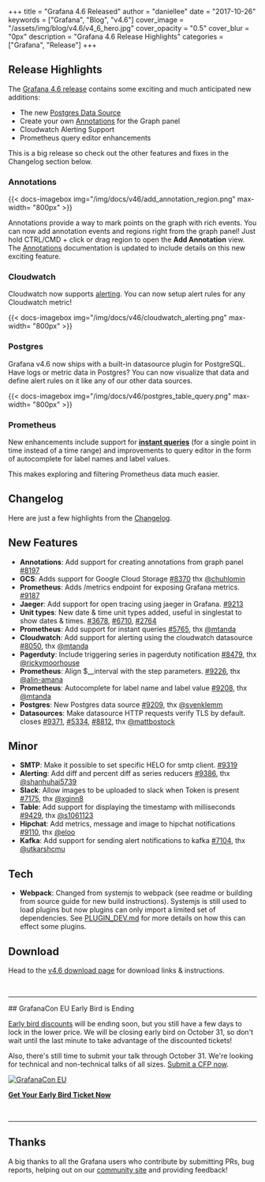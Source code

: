 +++
title = "Grafana 4.6 Released"
author = "daniellee"
date = "2017-10-26"
keywords = ["Grafana", "Blog", "v4.6"]
cover_image = "/assets/img/blog/v4.6/v4_6_hero.jpg"
cover_opacity = "0.5"
cover_blur = "0px"
description = "Grafana 4.6 Release Highlights"
categories = ["Grafana", "Release"]
+++

## Release Highlights

The [Grafana 4.6 release](https://grafana.com/grafana/download) contains some exciting and much anticipated new additions:

- The new [Postgres Data Source](http://docs.grafana.org/features/datasources/postgres/)
- Create your own [Annotations](http://docs.grafana.org/reference/annotations) for the Graph panel
- Cloudwatch Alerting Support
- Prometheus query editor enhancements

This is a big release so check out the other features and fixes in the Changelog section below.

### Annotations

{{< docs-imagebox img="/img/docs/v46/add_annotation_region.png"  max-width= "800px" >}}

Annotations provide a way to mark points on the graph with rich events. You can now add annotation events and regions right from the graph panel! Just hold CTRL/CMD + click or drag region to open the **Add Annotation** view. The
[Annotations](http://docs.grafana.org/reference/annotations) documentation is updated to include details on this new exciting feature.

### Cloudwatch

Cloudwatch now supports [alerting](http://docs.grafana.org/alerting/rules/). You can now setup alert rules for any Cloudwatch metric!

{{< docs-imagebox img="/img/docs/v46/cloudwatch_alerting.png"  max-width= "800px" >}}

### Postgres

Grafana v4.6 now ships with a built-in datasource plugin for PostgreSQL. Have logs or metric data in Postgres? You can now visualize that data and
define alert rules on it like any of our other data sources.

{{< docs-imagebox img="/img/docs/v46/postgres_table_query.png"  max-width= "800px" >}}

### Prometheus

New enhancements include support for [**instant queries**](https://prometheus.io/docs/querying/api/#instant-queries) (for a single point in time instead of a time range) and improvements to query editor in the form of autocomplete for label names and label values.

This makes exploring and filtering Prometheus data much easier.

## Changelog

Here are just a few highlights from the [Changelog](https://github.com/grafana/grafana/blob/master/CHANGELOG.md#460-2017-10-26).

## New Features

* **Annotations**: Add support for creating annotations from graph panel [#8197](https://github.com/grafana/grafana/pull/8197)
* **GCS**: Adds support for Google Cloud Storage [#8370](https://github.com/grafana/grafana/issues/8370) thx [@chuhlomin](https://github.com/chuhlomin)
* **Prometheus**: Adds /metrics endpoint for exposing Grafana metrics. [#9187](https://github.com/grafana/grafana/pull/9187)
* **Jaeger**: Add support for open tracing using jaeger in Grafana. [#9213](https://github.com/grafana/grafana/pull/9213)
* **Unit types**: New date & time unit types added, useful in singlestat to show dates & times. [#3678](https://github.com/grafana/grafana/issues/3678), [#6710](https://github.com/grafana/grafana/issues/6710), [#2764](https://github.com/grafana/grafana/issues/2764)
* **Prometheus**: Add support for instant queries [#5765](https://github.com/grafana/grafana/issues/5765), thx [@mtanda](https://github.com/mtanda)
* **Cloudwatch**: Add support for alerting using the cloudwatch datasource [#8050](https://github.com/grafana/grafana/pull/8050), thx [@mtanda](https://github.com/mtanda)
* **Pagerduty**: Include triggering series in pagerduty notification [#8479](https://github.com/grafana/grafana/issues/8479), thx [@rickymoorhouse](https://github.com/rickymoorhouse)
* **Prometheus**: Align $__interval with the step parameters. [#9226](https://github.com/grafana/grafana/pull/9226), thx [@alin-amana](https://github.com/alin-amana)
* **Prometheus**: Autocomplete for label name and label value [#9208](https://github.com/grafana/grafana/pull/9208), thx [@mtanda](https://github.com/mtanda)
* **Postgres**: New Postgres data source [#9209](https://github.com/grafana/grafana/pull/9209), thx [@svenklemm](https://github.com/svenklemm)
* **Datasources**: Make datasource HTTP requests verify TLS by default. closes [#9371](https://github.com/grafana/grafana/issues/9371), [#5334](https://github.com/grafana/grafana/issues/5334), [#8812](https://github.com/grafana/grafana/issues/8812), thx [@mattbostock](https://github.com/mattbostock)

## Minor

* **SMTP**: Make it possible to set specific HELO for smtp client. [#9319](https://github.com/grafana/grafana/issues/9319)
* **Alerting**: Add diff and percent diff as series reducers [#9386](https://github.com/grafana/grafana/pull/9386), thx [@shanhuhai5739](https://github.com/shanhuhai5739)
* **Slack**: Allow images to be uploaded to slack when Token is present [#7175](https://github.com/grafana/grafana/issues/7175), thx [@xginn8](https://github.com/xginn8)
* **Table**: Add support for displaying the timestamp with milliseconds [#9429](https://github.com/grafana/grafana/pull/9429), thx [@s1061123](https://github.com/s1061123)
* **Hipchat**: Add metrics, message and image to hipchat notifications [#9110](https://github.com/grafana/grafana/issues/9110), thx [@eloo](https://github.com/eloo)
* **Kafka**: Add support for sending alert notifications to kafka [#7104](https://github.com/grafana/grafana/issues/7104), thx [@utkarshcmu](https://github.com/utkarshcmu)

## Tech

* **Webpack**: Changed from systemjs to webpack (see readme or building from source guide for new build instructions). Systemjs is still used to load plugins but now plugins can only import a limited set of dependencies. See [PLUGIN_DEV.md](https://github.com/grafana/grafana/blob/master/PLUGIN_DEV.md) for more details on how this can effect some plugins.

## Download

Head to the [v4.6 download page](https://grafana.com/grafana/download) for download links & instructions.

<br />
<hr />
## GrafanaCon EU Early Bird is Ending

[Early bird discounts](https://ti.to/grafanacon/grafanacon-eu/with/e1i8kk09ih8) will be ending soon, but you still have a few days to lock in the lower price. We will be closing early bird on October 31, so don't wait until the last minute to take advantage of the discounted tickets!

Also, there's still time to submit your talk through October 31. We're looking for technical and non-technical talks of all sizes. [Submit a CFP now](http://grafana.com/grafanacon-cfp).

[![GrafanaCon EU](/assets/img/blog/grafanacon_4_6_release.png)](https://ti.to/grafanacon/grafanacon-eu/with/e1i8kk09ih8)

<p>
	<a class="btn btn--grafanacon" href="https://ti.to/grafanacon/grafanacon-eu/with/e1i8kk09ih8" target="_blank"><strong>Get Your Early Bird Ticket Now</strong></a>
</p>
<br />
<hr />

## Thanks

A big thanks to all the Grafana users who contribute by submitting PRs, bug reports, helping out on our [community site](https://community.grafana.com/) and providing feedback!
